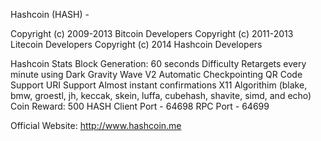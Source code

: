 Hashcoin (HASH) -

Copyright (c) 2009-2013 Bitcoin Developers
Copyright (c) 2011-2013 Litecoin Developers
Copyright (c) 2014 Hashcoin Developers

Hashcoin Stats
Block Generation: 60 seconds
Difficulty Retargets every minute using Dark Gravity Wave V2
Automatic Checkpointing
QR Code Support
URI Support
Almost instant confirmations
X11 Algorithim (blake, bmw, groestl, jh, keccak, skein, luffa, cubehash, shavite, simd, and echo)
Coin Reward: 500 HASH
Client Port - 64698
RPC Port - 64699

Official Website: http://www.hashcoin.me